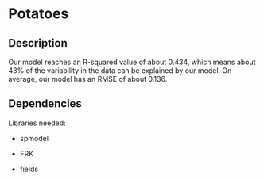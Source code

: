# Potatoes

## Description

Our model reaches an R-squared value of about 0.434, which means about 43% of the variability in the data can be explained by our model. On average, our model has an RMSE of about 0.136.

## Dependencies

Libraries needed:

-   spmodel

-   FRK

-   fields
